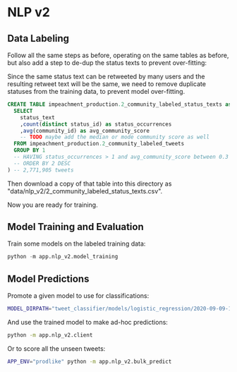 # NLP v2

## Data Labeling

Follow all the same steps as before, operating on the same tables as before, but also add a step to de-dup the status texts to prevent over-fitting:

Since the same status text can be retweeted by many users and the resulting retweet text will be the same,
 we need to remove duplicate statuses from the training data, to prevent model over-fitting.

```sql
CREATE TABLE impeachment_production.2_community_labeled_status_texts as (
  SELECT
    status_text
    ,count(distinct status_id) as status_occurrences
    ,avg(community_id) as avg_community_score
    -- TODO maybe add the median or mode community score as well
  FROM impeachment_production.2_community_labeled_tweets
  GROUP BY 1
  -- HAVING status_occurrences > 1 and avg_community_score between 0.3 and 0.7
  -- ORDER BY 2 DESC
) -- 2,771,905 tweets
```

Then download a copy of that table into this directory as "data/nlp_v2/2_community_labeled_status_texts.csv".

Now you are ready for training.

## Model Training and Evaluation

Train some models on the labeled training data:

```py
python -m app.nlp_v2.model_training
```

## Model Predictions

Promote a given model to use for classifications:

```sh
MODEL_DIRPATH="tweet_classifier/models/logistic_regression/2020-09-09-1719" python -m app.nlp.model_promotion python -m app.nlp_v2.model_promotion
```

And use the trained model to make ad-hoc predictions:

```sh
python -m app.nlp_v2.client
```

Or to score all the unseen tweets:

```sh
APP_ENV="prodlike" python -m app.nlp_v2.bulk_predict
```
